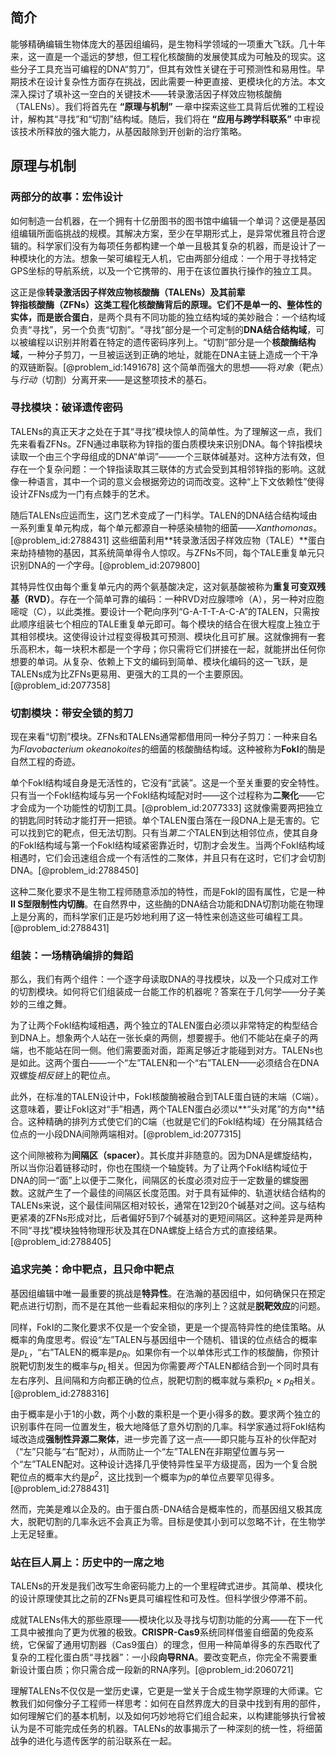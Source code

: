 ## 简介
能够精确编辑生物体庞大的基因组编码，是生物科学领域的一项重大飞跃。几十年来，这一直是一个遥远的梦想，但工程化核酸酶的发展使其成为可触及的现实。这些分子工具充当可编程的DNA“剪刀”，但其有效性关键在于可预测性和易用性。早期技术在设计复杂性方面存在挑战，因此需要一种更直接、更模块化的方法。本文深入探讨了填补这一空白的关键技术——转录激活因子样效应物核酸酶（TALENs）。我们将首先在 **“原理与机制”** 一章中探索这些工具背后优雅的工程设计，解构其“寻找”和“切割”结构域。随后，我们将在 **“应用与跨学科联系”** 中审视该技术所释放的强大能力，从基因敲除到开创新的治疗策略。

## 原理与机制

### 两部分的故事：宏伟设计

如何制造一台机器，在一个拥有十亿册图书的图书馆中编辑一个单词？这便是基因组编辑所面临挑战的规模。其解决方案，至少在早期形式上，是异常优雅且符合逻辑的。科学家们没有为每项任务都构建一个单一且极其复杂的机器，而是设计了一种模块化的方法。想象一架可编程无人机，它由两部分组成：一个用于寻找特定GPS坐标的导航系统，以及一个它携带的、用于在该位置执行操作的独立工具。

这正是像**转录激活因子样效应物核酸酶（TALENs）**及其前辈**锌指核酸酶（ZFNs）**这类工程化核酸酶背后的原理。它们不是单一的、整体性的实体，而是**嵌合蛋白**，是两个具有不同功能的独立结构域的美妙融合：一个结构域负责“寻找”，另一个负责“切割”。“寻找”部分是一个可定制的**DNA结合结构域**，可以被编程以识别并附着在特定的遗传密码序列上。“切割”部分是一个**核酸酶结构域**，一种分子剪刀，一旦被运送到正确的地址，就能在DNA主链上造成一个干净的双链断裂。[@problem_id:1491678] 这个简单而强大的思想——将*对象*（靶点）与*行动*（切割）分离开来——是这整项技术的基石。

### 寻找模块：破译遗传密码

TALENs的真正天才之处在于其“寻找”模块惊人的简单性。为了理解这一点，我们先来看看ZFNs。ZFN通过串联称为锌指的蛋白质模块来识别DNA。每个锌指模块读取一个由三个字母组成的DNA“单词”——一个三联体碱基对。这种方法有效，但存在一个复杂问题：一个锌指读取其三联体的方式会受到其相邻锌指的影响。这就像一种语言，其中一个词的意义会根据旁边的词而改变。这种“上下文依赖性”使得设计ZFNs成为一门有点棘手的艺术。

随后TALENs应运而生，这门艺术变成了一门科学。TALEN的DNA结合结构域由一系列重复单元构成，每个单元都源自一种感染植物的细菌——*Xanthomonas*。[@problem_id:2788431] 这些细菌利用**转录激活因子样效应物（TALE）**蛋白来劫持植物的基因，其系统简单得令人惊叹。与ZFNs不同，每个TALE重复单元只识别DNA的*一个*字母。[@problem_id:2079800]

其特异性仅由每个重复单元内的两个氨基酸决定，这对氨基酸被称为**重复可变双残基（RVD）**。存在一个简单可靠的编码：一种RVD对应腺嘌呤（A），另一种对应胞嘧啶（C），以此类推。要设计一个靶向序列“G-A-T-T-A-C-A”的TALEN，只需按此顺序组装七个相应的TALE重复单元即可。每个模块的结合在很大程度上独立于其相邻模块。这使得设计过程变得极其可预测、模块化且可扩展。这就像拥有一套乐高积木，每一块积木都是一个字母；你只需将它们拼接在一起，就能拼出任何你想要的单词。从复杂、依赖上下文的编码到简单、模块化编码的这一飞跃，是TALENs成为比ZFNs更易用、更强大的工具的一个主要原因。[@problem_id:2077358]

### 切割模块：带安全锁的剪刀

现在来看“切割”模块。ZFNs和TALENs通常都借用同一种分子剪刀：一种来自名为*Flavobacterium okeanokoites*的细菌的核酸酶结构域。这种被称为**FokI**的酶是自然工程的奇迹。

单个FokI结构域自身是无活性的，它没有“武装”。这是一个至关重要的安全特性。只有当一个FokI结构域与另一个FokI结构域配对时——这个过程称为**二聚化**——它才会成为一个功能性的切割工具。[@problem_id:2077333] 这就像需要两把独立的钥匙同时转动才能打开一把锁。单个TALEN蛋白落在一段DNA上是无害的。它可以找到它的靶点，但无法切割。只有当*第二个*TALEN到达相邻位点，使其自身的FokI结构域与第一个FokI结构域紧密靠近时，切割才会发生。当两个FokI结构域相遇时，它们会迅速组合成一个有活性的二聚体，并且只有在这时，它们才会切割DNA。[@problem_id:2788450]

这种二聚化要求不是生物工程师随意添加的特性，而是FokI的固有属性，它是一种**II S型限制性内切酶**。在自然界中，这些酶的DNA结合功能和DNA切割功能在物理上是分离的，而科学家们正是巧妙地利用了这一特性来创造这些可编程工具。[@problem_id:2788431]

### 组装：一场精确编排的舞蹈

那么，我们有两个组件：一个逐字母读取DNA的寻找模块，以及一个只成对工作的切割模块。如何将它们组装成一台能工作的机器呢？答案在于几何学——分子美妙的三维之舞。

为了让两个FokI结构域相遇，两个独立的TALEN蛋白必须以非常特定的构型结合到DNA上。想象两个人站在一张长桌的两侧，想要握手。他们不能站在桌子的两端，也不能站在同一侧。他们需要面对面，距离足够近才能碰到对方。TALENs也是如此。这两个蛋白——一个“左”TALEN和一个“右”TALEN——必须结合在DNA双螺旋*相反链*上的靶位点。

此外，在标准的TALEN设计中，FokI核酸酶被融合到TALE蛋白链的末端（C端）。这意味着，要让FokI这对“手”相遇，两个TALEN蛋白必须以**“头对尾”的方向**结合。这种精确的排列方式使它们的C端（也就是它们的FokI结构域）在分隔其结合位点的一小段DNA间隙两端相对。[@problem_id:2077315]

这个间隙被称为**间隔区（spacer）**。其长度并非随意的。因为DNA是螺旋结构，所以当你沿着链移动时，你也在围绕一个轴旋转。为了让两个FokI结构域位于DNA的同一“面”上以便于二聚化，间隔区的长度必须对应于一定数量的螺旋圈数。这就产生了一个最佳的间隔区长度范围。对于具有延伸的、轨道状结合结构的TALENs来说，这个最佳间隔区相对较长，通常在12到20个碱基对之间。这与结构更紧凑的ZFNs形成对比，后者偏好5到7个碱基对的更短间隔区。这种差异是两种不同“寻找”模块独特物理形状及其在DNA螺旋上结合方式的直接结果。[@problem_id:2788405]

### 追求完美：命中靶点，且只命中靶点

基因组编辑中唯一最重要的挑战是**特异性**。在浩瀚的基因组中，如何确保只在预定靶点进行切割，而不是在其他一些看起来相似的序列上？这就是**脱靶效应**的问题。

同样，FokI的二聚化要求不仅是一个安全锁，更是一个提高特异性的绝佳策略。从概率的角度思考。假设“左”TALEN与基因组中一个随机、错误的位点结合的概率是$p_L$，“右”TALEN的概率是$p_R$。如果你有一个以单体形式工作的核酸酶，你预计脱靶切割发生的概率与$p_L$相关。但因为你需要*两个*TALEN都结合到一个同时具有左右序列、且间隔和方向都正确的位点，脱靶切割的概率就与乘积$p_L \times p_R$相关。[@problem_id:2788316]

由于概率是小于1的小数，两个小数的乘积是一个更小得多的数。要求两个独立的识别事件在同一位置发生，极大地降低了意外切割的几率。科学家通过将FokI结构域改造成**强制性异源二聚体**，进一步完善了这一点——即只能与互补的伙伴配对（“左”只能与“右”配对），从而防止一个“左”TALEN在非期望位置与另一个“左”TALEN配对。这种设计选择几乎使特异性呈平方级提高，因为一个复合脱靶位点的概率大约是$p^{2}$，这比找到一个概率为$p$的单位点要罕见得多。[@problem_id:2788431]

然而，完美是难以企及的。由于蛋白质-DNA结合是概率性的，而基因组又极其庞大，脱靶切割的几率永远不会真正为零。目标是使其小到可以忽略不计，在生物学上无足轻重。

### 站在巨人肩上：历史中的一席之地

TALENs的开发是我们改写生命密码能力上的一个里程碑式进步。其简单、模块化的设计原理使其比之前的ZFNs更具可编程性和可及性。但科学很少停滞不前。

成就TALENs伟大的那些原理——模块化以及寻找与切割功能的分离——在下一代工具中被推向了更为优雅的极致。**CRISPR-Cas9**系统同样借鉴自细菌的免疫系统，它保留了通用切割器（Cas9蛋白）的理念，但用一种简单得多的东西取代了复杂的工程化蛋白质“寻找器”：一小段**向导RNA**。要改变靶点，你完全不需要重新设计蛋白质；你只需合成一段新的RNA序列。[@problem_id:2060721]

理解TALENs不仅仅是一堂历史课，它更是一堂关于合成生物学原理的大师课。它教我们如何像分子工程师一样思考：如何在自然界庞大的目录中找到有用的部件，如何理解它们的基本机制，以及如何巧妙地将它们组合起来，以构建能够执行曾被认为是不可能完成任务的机器。TALENs的故事揭示了一种深刻的统一性，将细菌战争的进化与遗传医学的前沿联系在一起。

